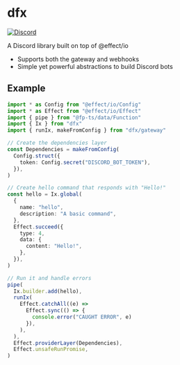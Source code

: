 # dfx

[![Discord](https://img.shields.io/discord/887189613389705256?style=for-the-badge)](https://discord.gg/dtR2Mtu66Q)

A Discord library built on top of @effect/io

- Supports both the gateway and webhooks
- Simple yet powerful abstractions to build Discord bots

## Example

```typescript
import * as Config from "@effect/io/Config"
import * as Effect from "@effect/io/Effect"
import { pipe } from "@fp-ts/data/Function"
import { Ix } from "dfx"
import { runIx, makeFromConfig } from "dfx/gateway"

// Create the dependencies layer
const Dependencies = makeFromConfig(
  Config.struct({
    token: Config.secret("DISCORD_BOT_TOKEN"),
  }),
)

// Create hello command that responds with "Hello!"
const hello = Ix.global(
  {
    name: "hello",
    description: "A basic command",
  },
  Effect.succeed({
    type: 4,
    data: {
      content: "Hello!",
    },
  }),
)

// Run it and handle errors
pipe(
  Ix.builder.add(hello),
  runIx(
    Effect.catchAll((e) =>
      Effect.sync(() => {
        console.error("CAUGHT ERROR", e)
      }),
    ),
  ),
  Effect.providerLayer(Dependencies),
  Effect.unsafeRunPromise,
)
```
